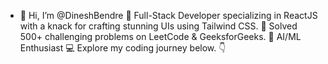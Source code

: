 - 👋 Hi, I’m @DineshBendre
🚀 Full-Stack Developer specializing in ReactJS with a knack for crafting stunning UIs using Tailwind CSS.
🧠 Solved 500+ challenging problems on LeetCode & GeeksforGeeks.
🤖 AI/ML Enthusiast
💻 Explore my coding journey below. 👇

<!---
DineshBendre/DineshBendre is a ✨ special ✨ repository because its `README.md` (this file) appears on your GitHub profile.
You can click the Preview link to take a look at your changes.
--->
